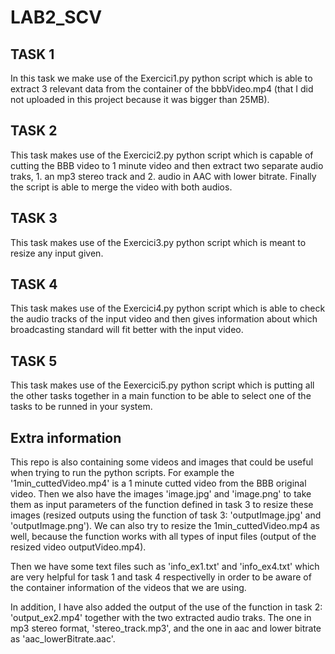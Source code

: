 # LAB2_SCV

## **TASK 1**

In this task we make use of the Exercici1.py python script which is able to extract 3 relevant data from the container of the bbbVideo.mp4 (that I did not uploaded in this project because it was bigger than 25MB).

## **TASK 2**

This task makes use of the Exercici2.py python script which is capable of cutting the BBB video to 1 minute video and then extract two separate audio traks, 1. an mp3 stereo track and 2. audio in AAC with lower bitrate. Finally the script is able to merge the video with both audios.

## **TASK 3**

This task makes use of the Exercici3.py python script which is meant to resize any input given.

## **TASK 4**

This task makes use of the Exercici4.py python script which is able to check the audio tracks of the input video and then gives information about which broadcasting
standard will fit better with the input video.

## **TASK 5**

This task makes use of the Eexercici5.py python script which is putting all the other tasks together in a main function to be able to select one of the tasks to be runned in your system.

## Extra information

This repo is also containing some videos and images that could be useful when trying to run the python scripts. For example the '1min_cuttedVideo.mp4' is a 1 minute cutted video from the BBB original video. Then we also have the images 'image.jpg' and 'image.png' to take them as input parameters of the function defined in task 3 to resize these images (resized outputs using the function of task 3: 'outputImage.jpg' and 'outputImage.png'). We can also try to resize the 1min_cuttedVideo.mp4 as well, because the function works with all types of input files (output of the resized video outputVideo.mp4).

Then we have some text files such as 'info_ex1.txt' and 'info_ex4.txt' which are very helpful for task 1 and task 4 respectivelly in order to be aware of the container information of the videos that we are using.

In addition, I have also added the output of the use of the function in task 2: 'output_ex2.mp4' together with the two extracted audio traks. The one in mp3 stereo format, 'stereo_track.mp3', and the one in aac and lower bitrate as 'aac_lowerBitrate.aac'.
